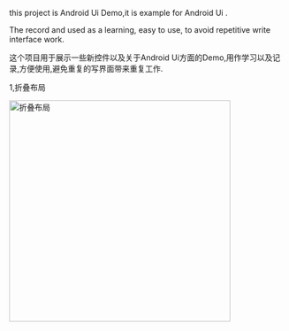 this project is Android Ui Demo,it is example for Android Ui .

The record and used as a learning, easy to use, to avoid repetitive write interface work.

这个项目用于展示一些新控件以及关于Android Ui方面的Demo,用作学习以及记录,方便使用,避免重复的写界面带来重复工作.


1,折叠布局

<img src="ttp://img.blog.csdn.net/20170319154817428?watermark/2/text/aHR0cDovL2Jsb2cuY3Nkbi5uZXQvZGF0YV9obGs=/font/5a6L5L2T/fontsize/400/fill/I0JBQkFCMA==/dissolve/70/gravity/SouthEast" height = "400" alt="折叠布局" align=center />